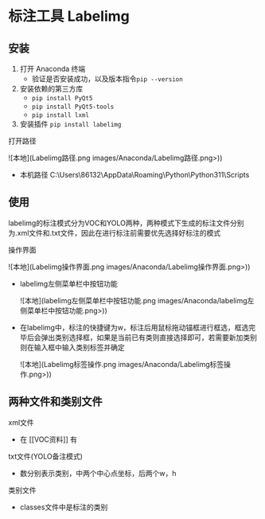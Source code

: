 # 标注工具 Labelimg

## 安装
1. 打开 Anaconda 终端
    * 验证是否安装成功，以及版本指令`pip --version`
2. 安装依赖的第三方库
    * `pip install PyQt5`
    * `pip install PyQt5-tools`
    * `pip install lxml`
3. 安装插件 `pip install labelimg`

打开路径

![本地](Labelimg路径.png images/Anaconda/Labelimg路径.png>))
* 本机路径 C:\Users\86132\AppData\Roaming\Python\Python311\Scripts

## 使用
labelimg的标注模式分为VOC和YOLO两种，两种模式下生成的标注文件分别为.xml文件和.txt文件，因此在进行标注前需要优先选择好标注的模式

操作界面

![本地](Labelimg操作界面.png images/Anaconda/Labelimg操作界面.png>))
* labelimg左侧菜单栏中按钮功能

   ![本地](labelimg左侧菜单栏中按钮功能.png images/Anaconda/labelimg左侧菜单栏中按钮功能.png>))
* 在labelimg中，标注的快捷键为w，标注后用鼠标拖动锚框进行框选，框选完毕后会弹出类别选择框，如果是当前已有类则直接选择即可，若需要新加类别则在输入框中输入类别标签并确定

   ![本地](Labelimg标签操作.png images/Anaconda/Labelimg标签操作.png>))

## 两种文件和类别文件
xml文件
* 在 [[VOC资料]] 有

txt文件(YOLO备注模式)
* 数分别表示类别，中两个中心点坐标，后两个w，h

类别文件
* classes文件中是标注的类别
